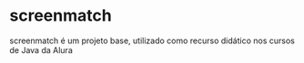 # screenmatch
screenmatch é um projeto base, utilizado como recurso didático nos cursos de Java da Alura
